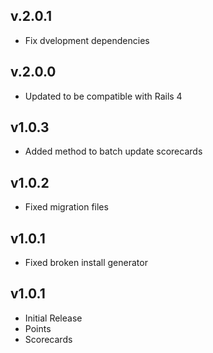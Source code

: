 ## v.2.0.1

* Fix dvelopment dependencies

## v.2.0.0

* Updated to be compatible with Rails 4

## v1.0.3

* Added method to batch update scorecards

## v1.0.2

* Fixed migration files

## v1.0.1

* Fixed broken install generator

## v1.0.1

* Initial Release
* Points
* Scorecards